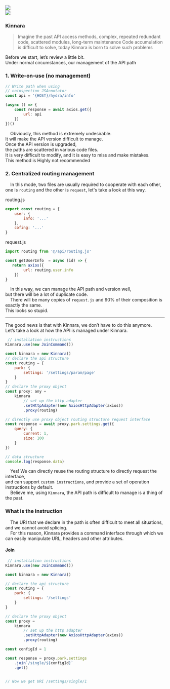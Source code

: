 ![](https://img.shields.io/badge/fatewajs-Kinara-black?style=for-the-badge&logo=typescript&labelColor=white)    
![](https://gitlab.hitotek.com:8443/uploads/-/system/project/avatar/197/%E9%A1%B9%E7%9B%AE.png?width=64)


### Kinnara

> Imagine the past API access methods, complex, repeated redundant code, scattered modules,
> long-term maintenance Code accumulation is difficult to solve, 
> today Kinnara is born to solve such problems

Before we start, let’s review a little bit.  
Under normal circumstances, our management of the API path

### 1. Write-on-use (no management)

```js
// Write path when using
// noinspection JSAnnotator
const api = '{HOST}/hydra/info'

(async () => {
    const response = await axios.get({
        url: api
    })
})()

```

&nbsp;&nbsp;&nbsp;&nbsp;Obviously, this method is extremely undesirable.   
It will make the API version difficult to manage.   
Once the API version is upgraded,   
the paths are scattered in various code files.   
It is very difficult to modify, and it is easy to miss and make mistakes.   
This method is Highly not recommended  



### 2. Centralized routing management

&nbsp;&nbsp;&nbsp;&nbsp;In this mode, two files are usually required to cooperate with each other,   
one is `routing` and the other is `request`, 
let's take a look at this way.  

routing.js

```js
export const routing = {
    user: {
        info: '...'
    },
    cofing: '...'
}
```

request.js

```js
import routing from '@/api/routing.js'

const getUserInfo  = async (id) => {
   return axios({
        url: routing.user.info
    })
}
```

&nbsp;&nbsp;&nbsp;&nbsp;In this way, we can manage the API path and version well,      
but there will be a lot of duplicate code.     
&nbsp;&nbsp;&nbsp;&nbsp;There will be many copies of `request.js` and 90% of their composition is exactly the same.   
This looks so stupid.  

---

The good news is that with Kinnara, we don’t have to do this anymore.  
Let’s take a look at how the API is managed under Kinnara.  

```js
 // installation instructions
Kinnara.use(new JoinCommand())

const kinnara = new Kinnara()
// declare the api structure
const routing = {
    park: {
        settings: '/settings/param/page'
    }
}
// declare the proxy object
const proxy: any =
    kinnara
        // set up the http adapter
        .setHttpAdapter(new AxiosHttpAdapter(axios))
        .proxy(routing)

// directly use proxy object routing structure request interface
const response = await proxy.park.settings.get({
    query: {
        current: 1,
        size: 100
    }
})

// data structure
console.log(response.data)
```

&nbsp;&nbsp;&nbsp;&nbsp;Yes! We can directly reuse the routing structure to directly request the interface,    
and can support `custom instructions`, and provide a set of operation instructions by default.  
&nbsp;&nbsp;&nbsp;&nbsp;Believe me, using `Kinnara`, the API path is difficult to manage is a thing of the past.   

### What is the instruction

&nbsp;&nbsp;&nbsp;&nbsp;The URI that we declare in the path is often difficult to meet all situations,   
and we cannot avoid splicing.   
&nbsp;&nbsp;&nbsp;&nbsp;For this reason, Kinnara provides a command interface through which we can easily manipulate URL, headers and other attributes.

#### Join

```js
 // installation instructions
Kinnara.use(new JoinCommand())

const kinnara = new Kinnara()

// declare the api structure
const routing = {
    park: {
        settings: '/settings'
    }
}

// declare the proxy object
const proxy =
    kinnara
        // set up the http adapter
        .setHttpAdapter(new AxiosHttpAdapter(axios))
        .proxy(routing)

const configId = 1

const response = proxy.park.settings
    .join`/single/${configId}`
    .get()


// Now we get URI /settings/single/1

```
